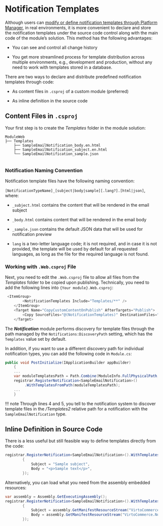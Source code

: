 ﻿# Notification Templates

Although users can [modify or define notification templates through Platform Manager](https://docs.virtocommerce.org/new/user_docs/notifications/notification-templates), in real environments, it is more convenient to declare and store the notification templates under the source code control along with the main code of the module’s solution. This method has the following advantages:

+ You can see and control all change history
    
+ You get more streamlined process for template distribution across multiple environments, e.g., development and production, without any need to work with templates stored in a database.

There are two ways to declare and distribute predefined notification templates through code:

+ As content files in `.csproj` of a custom module (preferred)
    
+ As inline definition in the source code
    

## Content Files in `.csproj`

Your first step is to create the *Templates* folder in the module solution:

```
ModuleWeb
├── Templates
    ├── SampleEmailNotification_body.en.html
    ├── SampleEmailNotification_subject.en.html
    └── SampleEmailNotification_sample.json
    
```

### Notification Naming Convention
Notification template files have the following naming convention:

`[NotificationTypeName]_[subject|body|sample][.lang?].[html|json]`, where:

+ `_subject.html` contains the content that will be rendered in the email subject
    
+ `_body.html` contains content that will be rendered in the email body
    
+ `_sample.json` contains the default JSON data that will be used for notification preview

+ `lang` is a two-letter language code; it is not required, and in case it is not provided, the template will be used by default for all requested languages, as long as the file for the required language is not found.

### Working with `.Web.csproj` File
Next, you need to edit the `.Web.csproj` file to allow all files from the *Templates* folder to be copied upon publishing. Technically, you need to add the following lines into `{Your module}.Web.csproj`:

```csharp title="{Your module}.Web.csproj"
 <ItemGroup>
        <NotificationTemplates Include="Templates/**" />
    </ItemGroup>
    <Target Name="CopyCustomContentOnPublish" AfterTargets="Publish">
        <Copy SourceFiles="@(NotificationTemplates)" DestinationFiles="$(PublishDir)\..\%(Identity)" />
    </Target>
```

The ***Notification*** module performs discovery for template files through the path managed by the `Notifications:DiscoveryPath` setting<!---TODO: link to setting in the configuration reference-->, which has the `Templates` value set by default.

In addition, if you want to use a different discovery path for individual notification types, you can add the following code in `Module.cs`:

```csharp title="module.cs" linenums="1"
public void PostInitialize(IApplicationBuilder appBuilder)
	{
	...
	var moduleTemplatesPath = Path.Combine(ModuleInfo.FullPhysicalPath, "Templates2");
	registrar.RegisterNotification<SampleEmailNotification>()
         .WithTemplatesFromPath(moduleTemplatesPath);
	...
	}
```

!!! note
	Through lines 4 and 5, you tell to the notification system to discover template files in the */Templates2* relative path for a notification with the `SampleEmailNotification` type.

## Inline Definition in Source Code

There is a less useful but still feasible way to define templates directly from the code:

```csharp
registrar.RegisterNotification<SampleEmailNotification>().WithTemplates(new EmailNotificationTemplate()
        {
            Subject = "Sample subject",
            Body = "<p>Sample text</p>",
        });
```

Alternatively, you can load what you need from the assembly embedded resources:

```csharp
var assembly = Assembly.GetExecutingAssembly();
registrar.RegisterNotification<SampleEmailNotification>().WithTemplates(new EmailNotificationTemplate()
        {
            Subject = assembly.GetManifestResourceStream("VirtoCommerce.NotificationsSampleModule.Web.Templates.SampleEmailNotification_subject.txt").ReadToString(),
            Body = assembly.GetManifestResourceStream("VirtoCommerce.NotificationsSampleModule.Web.Templates.SampleEmailNotification_body.html").ReadToString()
        });
```
